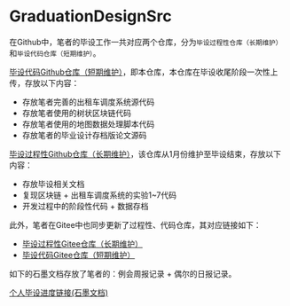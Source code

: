 # GraduationDesignSrc

在Github中，笔者的毕设工作一共对应两个仓库，分为`毕设过程性仓库（长期维护）`和`毕设代码仓库（短期维护）`。

[毕设代码Github仓库（短期维护）](https://github.com/LancerEnk/GraduationDesignSrc)，即本仓库，本仓库在毕设收尾阶段一次性上传，存放以下内容：

* 存放笔者完善的出租车调度系统源代码
* 存放笔者使用的树状区块链代码
* 存放笔者使用的地图数据处理脚本代码
* 存放笔者的毕业设计存档版论文源码

[毕设过程性Github仓库（长期维护）](https://github.com/LancerEnk/GraduationDesign)，该仓库从1月份维护至毕设结束，存放以下内容：

* 存放毕设相关文档
* 复现区块链 + 出租车调度系统的实验1~7代码
* 开发过程中的阶段性代码 + 数据存档

此外，笔者在Gitee中也同步更新了过程性、代码仓库，其对应链接如下：

* [毕设过程性Gitee仓库（长期维护）](https://gitee.com/lancerenk/graduation-design)
* [毕设代码Gitee仓库（短期维护）](https://gitee.com/lancerenk/graduation-design-src)

如下的石墨文档存放了笔者的：例会周报记录 + 偶尔的日报记录。

[个人毕设进度链接(石墨文档)](https://shimo.im/docs/5bqnrQOKZzcWKaqy/)
